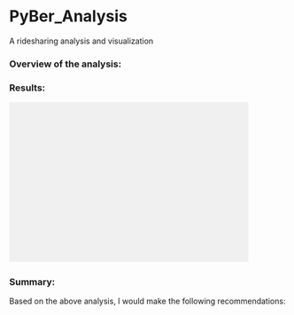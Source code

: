 # PyBer_Analysis
A ridesharing analysis and visualization

### Overview of the analysis:


### Results:
![Total Fares by City Type](analysis/PyBer_fare_summary.png)

### Summary:
Based on the above analysis, I would make the following recommendations:
